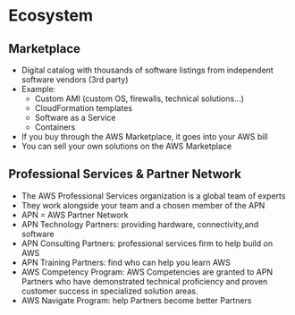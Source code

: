 # Ecosystem

## Marketplace

- Digital catalog with thousands of software listings from independent software vendors (3rd party)
- Example:
  - Custom AMI (custom OS, firewalls, technical solutions...)
  - CloudFormation templates
  - Software as a Service
  - Containers
- If you buy through the AWS Marketplace, it goes into your AWS bill
- You can sell your own solutions on the AWS Marketplace

## Professional Services & Partner Network

- The AWS Professional Services organization is a global team of experts
- They work alongside your team and a chosen member of the APN
- APN = AWS Partner Network
- APN Technology Partners: providing hardware, connectivity,and software
- APN Consulting Partners: professional services firm to help build on AWS
- APN Training Partners: find who can help you learn AWS
- AWS Competency Program: AWS Competencies are granted to APN Partners who have demonstrated technical proficiency and proven customer success in specialized solution areas.
- AWS Navigate Program: help Partners become better Partners
